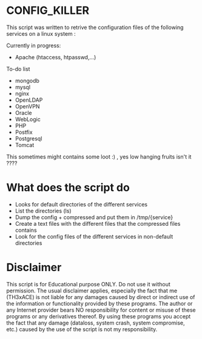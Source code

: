 # CONFIG_KILLER

This script was written to retrive the configuration files of the following services on a linux system :

Currently in progress:
- Apache (htaccess, htpasswd,...)

To-do list
- mongodb
- mysql
- nginx
- OpenLDAP
- OpenVPN
- Oracle
- WebLogic
- PHP
- Postfix
- Postgresql
- Tomcat

This sometimes might contains some loot :) , yes low hanging fruits isn't it ????

# What does the script do
- Looks for default directories of the different services 
- List the directories (ls)
- Dump the config + compressed and put them in /tmp/{service}
- Create a text files with the different files that the compressed files contains
- Look for the config files of the different services in non-default directories


# Disclaimer
This script is for Educational purpose ONLY. Do not use it without permission. The usual disclaimer applies, especially the fact that me (TH3xACE) is not liable for any damages caused by direct or indirect use of the information or functionality provided by these programs. The author or any Internet provider bears NO responsibility for content or misuse of these programs or any derivatives thereof. By using these programs you accept the fact that any damage (dataloss, system crash, system compromise, etc.) caused by the use of the script is not my responsibility.
